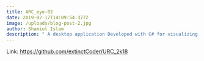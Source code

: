 ```yaml
---
title: ARC_eye-02
date: 2019-02-17T14:09:54.377Z
image: /uploads/blog-post-2.jpg
author: Shamiul Islam
description: " A desktop application Developed with C# for visualizing telemetric data for 2018 URC Competition."
---
```

Link: <https://github.com/extinctCoder/URC_2k18>


